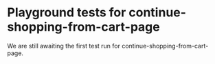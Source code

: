 # Playground tests for continue-shopping-from-cart-page
We are still awaiting the first test run for continue-shopping-from-cart-page.
